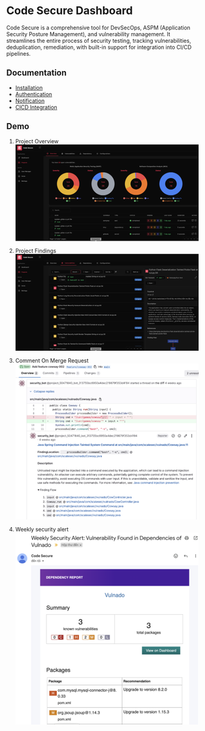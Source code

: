 # Code Secure Dashboard

Code Secure is a comprehensive tool for DevSecOps, ASPM (Application Security Posture Management), and vulnerability management. It streamlines the entire process of security testing, tracking vulnerabilities, deduplication, remediation, with built-in support for integration into CI/CD pipelines.

## Documentation

- [Installation](docs/installation.md)
- [Authentication](docs/authentication.md)
- [Notification](docs/notification.md)
- [CICD Integration](docs/cicd.md)

## Demo
1. Project Overview
![](docs/images/project_overview.png)

2. Project Findings
![](docs/images/project_finding.png)

3. Comment On Merge Request
![](docs/images/comment_finding_on_merge_request.png)

4. Weekly security alert
![](docs/images/weekly_security_alert.png)
